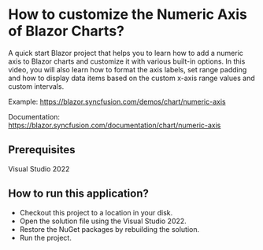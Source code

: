# How to customize the Numeric Axis of Blazor Charts?

A quick start Blazor project that helps you to learn how to add a numeric axis to Blazor charts and customize it with various built-in options. In this video, you will also learn how to format the axis labels, set range padding and how to display data items based on the custom x-axis range values and custom intervals.
 
Example: https://blazor.syncfusion.com/demos/chart/numeric-axis

Documentation: https://blazor.syncfusion.com/documentation/chart/numeric-axis

## Prerequisites

Visual Studio 2022

## How to run this application?

* Checkout this project to a location in your disk.
* Open the solution file using the Visual Studio 2022.
* Restore the NuGet packages by rebuilding the solution.
* Run the project.

